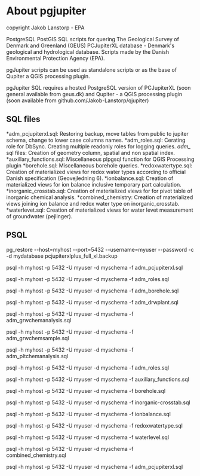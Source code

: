 # About pgjupiter 

copyright Jakob Lanstorp - EPA

PostgreSQL PostGIS SQL scripts for quering The Geological Survey of Denmark and Greenland (GEUS) PCJupiterXL database - Denmark's geological and hydrological database. Scripts made by the Danish Environmental Protection Agency (EPA).

pgJupiter scripts can be used as standalone scripts or as the base of Qupiter a QGIS processing plugin.

pgJupiter SQL requires a hosted PostgreSQL version of PCJupiterXL (soon general available from geus.dk) and
Qupiter - a QGIS processing plugin (soon available from github.com/Jakob-Lanstorp/qjupiter)

## SQL files 

*adm_pcjupiterxl.sql: Restoring backup, move tables from public to jupiter schema, change to lower case columns names. 
*adm_roles.sql: Cerating role for DbSync. Creating multiple readonly roles for logging queries.
*adm_* sql files: Creation of geometry column, spatial and non spatial index.
*auxillary_functions.sql: Miscellaneous plpgsql function for QGIS Processing plugin
*borehole.sql: Miscellaneous borehole queries.
*redoxwatertype.sql: Creation of materialized views for redox water types according to official Danish specification 
(Geovejledning 6).
*ionbalance.sql: Creation of materialized views for ion balance inclusive temporary part calculation.
*inorganic_crosstab.sql: Creation of materialized views for for pivot table of inorganic chemical analysis.
*combined_chemistry: Creation of materialized views joining ion balance and redox water type on inorganic_crosstab.
*waterlevet.sql: Creation of materialized views for water levet measurement of groundwater (pejlinger).

## PSQL

pg_restore --host=myhost --port=5432 --username=myuser --password -c -d mydatabase pcjupiterxlplus_full_xl.backup

psql -h myhost -p 5432 -U myuser -d myschema -f adm_pcjupiterxl.sql

psql -h myhost -p 5432 -U myuser -d myschema -f adm_roles.sql

psql -h myhost -p 5432 -U myuser -d myschema -f adm_borehole.sql

psql -h myhost -p 5432 -U myuser -d myschema -f adm_drwplant.sql

psql -h myhost -p 5432 -U myuser -d myschema -f adm_grwchemanalysis.sql

psql -h myhost -p 5432 -U myuser -d myschema -f adm_grwchemsample.sql

psql -h myhost -p 5432 -U myuser -d myschema -f adm_pltchemanalysis.sql

psql -h myhost -p 5432 -U myuser -d myschema -f adm_roles.sql

psql -h myhost -p 5432 -U myuser -d myschema -f auxillary_functions.sql

psql -h myhost -p 5432 -U myuser -d myschema -f borehole.sql

psql -h myhost -p 5432 -U myuser -d myschema -f inorganic-crosstab.sql

psql -h myhost -p 5432 -U myuser -d myschema -f ionbalance.sql

psql -h myhost -p 5432 -U myuser -d myschema -f redoxwatertype.sql

psql -h myhost -p 5432 -U myuser -d myschema -f waterlevel.sql

psql -h myhost -p 5432 -U myuser -d myschema -f combined_chemistry.sql

psql -h myhost -p 5432 -U myuser -d myschema -f adm_pcjupiterxl.sql
